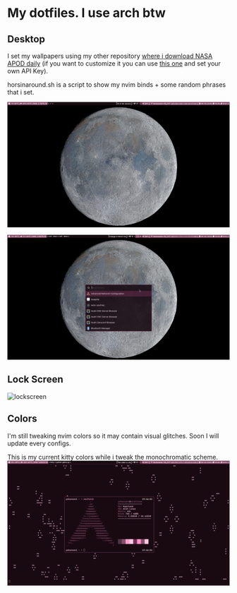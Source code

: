 # My dotfiles. I use arch btw

## Desktop

I set my wallpapers using my other repository [where i download NASA APOD daily](https://github.com/yohanduartep/APOD) (if you want to customize it you can use [this one](https://github.com/yohanduartep/APOD-Script) and set your own API Key).

horsinaround.sh is a script to show my nvim binds + some random phrases that i set.

![desktop](https://raw.githubusercontent.com/yohanduartep/Dotfiles-btw/refs/heads/master/Images/desktop.png)

![menu](https://raw.githubusercontent.com/yohanduartep/Dotfiles-btw/refs/heads/master/Images/menu.png)

## Lock Screen

![lockscreen](https://raw.githubusercontent.com/yohanduartep/Dotfiles-btw/refs/heads/master/Images/lockscreen.png)

## Colors

I'm still tweaking nvim colors so it may contain visual glitches. Soon I will update every configs.

This is my current kitty colors while i tweak the monochromatic scheme.
![neofetch](https://raw.githubusercontent.com/yohanduartep/Dotfiles-btw/refs/heads/master/Images/neofetch.png)
